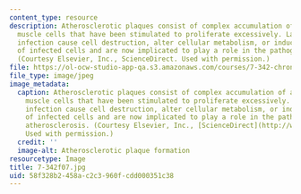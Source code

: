 ```yaml
---
content_type: resource
description: Atherosclerotic plaques consist of complex accumulation of arterial smooth
  muscle cells that have been stimulated to proliferate excessively. Latent viral
  infection cause cell destruction, alter cellular metabolism, or induce transformation
  of infected cells and are now implicated to play a role in the pathogenesis of atherosclerosis.
  (Courtesy Elsevier, Inc., ScienceDirect. Used with permission.)
file: https://ol-ocw-studio-app-qa.s3.amazonaws.com/courses/7-342-chronic-infection-and-inflammation-what-are-the-consequences-on-your-health-fall-2007/58f328b2458ac2c3960fcdd000351c38_7-342f07.jpg
file_type: image/jpeg
image_metadata:
  caption: Atherosclerotic plaques consist of complex accumulation of arterial smooth
    muscle cells that have been stimulated to proliferate excessively. Latent viral
    infection cause cell destruction, alter cellular metabolism, or induce transformation
    of infected cells and are now implicated to play a role in the pathogenesis of
    atherosclerosis. (Courtesy Elsevier, Inc., [ScienceDirect](http://www.sciencedirect.com/).
    Used with permission.)
  credit: ''
  image-alt: Atherosclerotic plaque formation
resourcetype: Image
title: 7-342f07.jpg
uid: 58f328b2-458a-c2c3-960f-cdd000351c38
---
```

